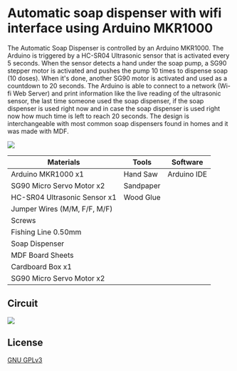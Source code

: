 # Automatic soap dispenser with wifi interface using Arduino MKR1000

The Automatic Soap Dispenser is controlled by an Arduino MKR1000. The Arduino is triggered by a HC-SR04 Ultrasonic sensor that is activated every 5 seconds. When the sensor detects a hand under the soap pump, a SG90 stepper motor is activated and pushes the pump 10 times to dispense soap (10 doses). When it's done, another SG90 motor is activated and used as a countdown to 20 seconds. The Arduino is able to connect to a network (Wi-fi Web Server) and print information like the live reading of the ultrasonic sensor, the last time someone used the soap dispenser, if the soap dispenser is used right now and in case the soap dispenser is used right now how much time is left to reach 20 seconds. The design is interchangeable with most common soap dispensers found in homes and it was made with MDF. 

![](https://i.imgur.com/qCzJk3G.jpg)

| Materials   | Tools       | Software   | 
| ----------- | ----------- | ----------- |
| Arduino MKR1000 x1        | Hand Saw | Arduino IDE
| SG90 Micro Servo Motor x2 | Sandpaper
| HC-SR04 Ultrasonic Sensor x1 | Wood Glue   
| Jumper Wires (M/M, F/F, M/F) |
| Screws      |
| Fishing Line 0.50mm  | 
| Soap Dispenser      |
| MDF Board Sheets  |
| Cardboard Box x1   |   
| SG90 Micro Servo Motor x2  |  

## Circuit

![](https://i.imgur.com/tdU1LSW.png)

## License

[GNU GPLv3](https://choosealicense.com/licenses/gpl-3.0/)